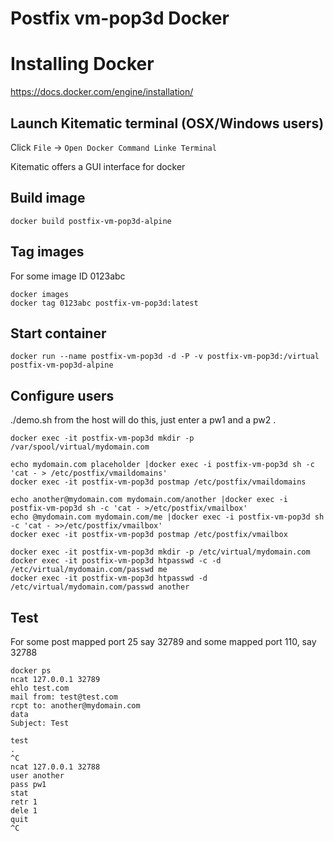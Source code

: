 # Postfix vm-pop3d Docker
#
# Installing Docker

https://docs.docker.com/engine/installation/

## Launch Kitematic terminal (OSX/Windows users)

Click `File` -> `Open Docker Command Linke Terminal`

Kitematic offers a GUI interface for docker

## Build image

```
docker build postfix-vm-pop3d-alpine
```

## Tag images

For some image ID 0123abc
```
docker images
docker tag 0123abc postfix-vm-pop3d:latest
```

## Start container

```
docker run --name postfix-vm-pop3d -d -P -v postfix-vm-pop3d:/virtual postfix-vm-pop3d-alpine
```

## Configure users

./demo.sh from the host will do this, just enter a pw1 and a pw2 .

```
docker exec -it postfix-vm-pop3d mkdir -p /var/spool/virtual/mydomain.com

echo mydomain.com placeholder |docker exec -i postfix-vm-pop3d sh -c 'cat - > /etc/postfix/vmaildomains'
docker exec -it postfix-vm-pop3d postmap /etc/postfix/vmaildomains

echo another@mydomain.com mydomain.com/another |docker exec -i postfix-vm-pop3d sh -c 'cat - >/etc/postfix/vmailbox'
echo @mydomain.com mydomain.com/me |docker exec -i postfix-vm-pop3d sh -c 'cat - >>/etc/postfix/vmailbox'
docker exec -it postfix-vm-pop3d postmap /etc/postfix/vmailbox

docker exec -it postfix-vm-pop3d mkdir -p /etc/virtual/mydomain.com
docker exec -it postfix-vm-pop3d htpasswd -c -d /etc/virtual/mydomain.com/passwd me
docker exec -it postfix-vm-pop3d htpasswd -d /etc/virtual/mydomain.com/passwd another
```

## Test

For some post mapped port 25 say 32789 and some mapped port 110, say 32788

```
docker ps
ncat 127.0.0.1 32789
ehlo test.com
mail from: test@test.com
rcpt to: another@mydomain.com
data
Subject: Test

test
.
^C
ncat 127.0.0.1 32788
user another
pass pw1
stat
retr 1
dele 1
quit
^C
```
